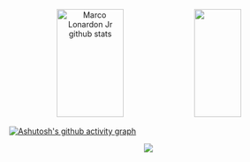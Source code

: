 
<div align="center">  
  <img width="49%" height="195px" src="https://github-readme-stats.vercel.app/api?username=marcolonardon&show_icons=true&count_private=true&hide_border=true&title_color=F05D5E&icon_color=885053&text_color=E7ECEF&bg_color=0d1117" alt="Marco Lonardon Jr github stats" /> 
  <img width="41%" height="195px" src="https://github-readme-stats.vercel.app/api/top-langs/?username=marcolonardon&layout=compact&hide_border=true&title_color=F05D5E&text_color=E7ECEF&bg_color=0d1117" />
</div>

[![Ashutosh's github activity graph](https://github-readme-activity-graph.cyclic.app/graph?username=marcolonardon&bg_color=0D1117&color=E7ECEF&line=F05D5E&point=ffffff&area=true&hide_border=true)](https://github.com/ashutosh00710/github-readme-activity-graph)

<div align="center"> 
<!-- <a href="#" target="_blank"><img src="https://img.shields.io/badge/-Instagram-%23E4405F?style=for-the-badge&logo=instagram&logoColor=white"</a>
<a href="#" target="_blank"><img src="https://img.shields.io/badge/YouTube-FF0000?style=for-the-badge&logo=youtube&logoColor=white" target="_blank"></a> -->
<a href = "mailto:marco.lndjr@gmail.com"> <img src="https://img.shields.io/badge/-Gmail-%23333?style=for-the-badge&logo=gmail&logoColor=white" target="_blank"></a>
<!--<a href="#" target="_blank"><img src="https://img.shields.io/badge/-LinkedIn-%230077B5?style=for-the-badge&logo=linkedin&logoColor=white" style="border-radius: 30px" target="_blank"></a> -->
 </div>
 
<!-- <div align="center">
<br><p align="centre"><b>Visitors Count</b></p>  
<p align="center"><img align="center" src="https://profile-counter.glitch.me/{marcolonardon}/count.svg" /></p> 
<br>
</div> -->




